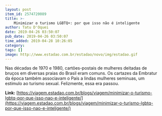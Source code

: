 ```yaml
---
layout: post
item_id: 2574720089
title: >-
    Minimizar o turismo LGBTQ+: por que isso não é inteligente
author: Tatu D'Oquei
date: 2019-04-26 03:50:07
pub_date: 2019-04-26 03:50:07
time_added: 2019-04-28 10:26:05
category: 
tags: []
image: http://www.estadao.com.br/estadao/novo/img/estadao.gif
---
```


Nas décadas de 1970 e 1980, cartões-postais de mulheres deitadas de bruços em diversas praias do Brasil eram comuns. Os cartazes da Embratur da época também associavam o País a lindas mulheres seminuas, um estímulo ao turismo sexual. Felizmente, essa era passou.

**Link:** [https://viagem.estadao.com.br/blogs/viagem/minimizar-o-turismo-lgbtq-por-que-isso-nao-e-inteligente/](https://viagem.estadao.com.br/blogs/viagem/minimizar-o-turismo-lgbtq-por-que-isso-nao-e-inteligente/)

